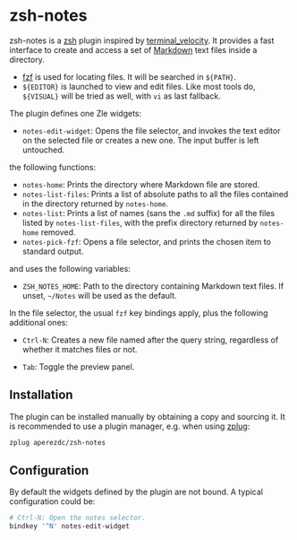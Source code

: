 # zsh-notes

zsh-notes is a [zsh](http://www.zsh.org/) plugin inspired by
[terminal_velocity](https:/A/www.seanh.cc/terminal_velocity/). It provides a
fast interface to create and access a set of
[Markdown](https://en.wikipedia.org/wiki/Markdown) text files inside a
directory.

- [fzf](https://github.com/junegunn/fzf) is used for locating files. It
  will be searched in `${PATH}`.
- `${EDITOR}` is launched to view and edit files. Like most tools do,
  `${VISUAL}` will be tried as well, with `vi` as last fallback.

The plugin defines one Zle widgets:

- `notes-edit-widget`: Opens the file selector, and invokes the text
  editor on the selected file or creates a new one. The input buffer is
  left untouched.

the following functions:

- `notes-home`: Prints the directory where Markdown file are stored.
- `notes-list-files`: Prints a list of absolute paths to all the files
  contained in the directory returned by `notes-home`.
- `notes-list`: Prints a list of names (sans the `.md` suffix) for all
  the files listed by `notes-list-files`, with the prefix directory
  returned by `notes-home` removed.
- `notes-pick-fzf`: Opens a file selector, and prints the chosen item
  to standard output.

and uses the following variables:

- `ZSH_NOTES_HOME`: Path to the directory containing Markdown text files.
  If unset, `~/Notes` will be used as the default.

In the file selector, the usual `fzf` key bindings apply, plus the following
additional ones:

- `Ctrl-N`: Creates a new file named after the query string, regardless
  of whether it matches files or not.

- `Tab`: Toggle the preview panel.


## Installation

The plugin can be installed manually by obtaining a copy and sourcing it.
It is recommended to use a plugin manager, e.g. when using
[zplug](https://github.com/zplug/zplug):

```sh
zplug aperezdc/zsh-notes
```


## Configuration

By default the widgets defined by the plugin are not bound. A typical
configuration could be:

```sh
# Ctrl-N: Open the notes selector.
bindkey '^N' notes-edit-widget
```

